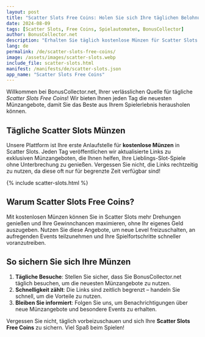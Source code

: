 ```yaml
---
layout: post
title: "Scatter Slots Free Coins: Holen Sie sich Ihre täglichen Belohnungen"
date: 2024-08-09
tags: [Scatter Slots, Free Coins, Spielautomaten, BonusCollector]
author: BonusCollector.net
description: "Erhalten Sie täglich kostenlose Münzen für Scatter Slots. Besuchen Sie BonusCollector.net, um Ihre kostenlosen Scatter Slots Münzen zu sichern."
lang: de
permalink: /de/scatter-slots-free-coins/
image: /assets/images/scatter-slots.webp
include_file: scatter-slots.html
manifest: /manifests/de/scatter-slots.json
app_name: "Scatter Slots Free Coins"
---
```


Willkommen bei BonusCollector.net, Ihrer verlässlichen Quelle für tägliche *Scatter Slots Free Coins*! Wir bieten Ihnen jeden Tag die neuesten Münzangebote, damit Sie das Beste aus Ihrem Spielerlebnis herausholen können.

## Tägliche Scatter Slots Münzen

Unsere Plattform ist Ihre erste Anlaufstelle für **kostenlose Münzen** in Scatter Slots. Jeden Tag veröffentlichen wir aktualisierte Links zu exklusiven Münzangeboten, die Ihnen helfen, Ihre Lieblings-Slot-Spiele ohne Unterbrechung zu genießen. Vergessen Sie nicht, die Links rechtzeitig zu nutzen, da diese oft nur für begrenzte Zeit verfügbar sind!

{% include scatter-slots.html %}

## Warum Scatter Slots Free Coins?

Mit kostenlosen Münzen können Sie in Scatter Slots mehr Drehungen genießen und Ihre Gewinnchancen maximieren, ohne Ihr eigenes Geld auszugeben. Nutzen Sie diese Angebote, um neue Level freizuschalten, an aufregenden Events teilzunehmen und Ihre Spielfortschritte schneller voranzutreiben.

## So sichern Sie sich Ihre Münzen

1. **Tägliche Besuche**: Stellen Sie sicher, dass Sie BonusCollector.net täglich besuchen, um die neuesten Münzangebote zu nutzen.
2. **Schnelligkeit zählt**: Die Links sind zeitlich begrenzt – handeln Sie schnell, um die Vorteile zu nutzen.
3. **Bleiben Sie informiert**: Folgen Sie uns, um Benachrichtigungen über neue Münzangebote und besondere Events zu erhalten.

Vergessen Sie nicht, täglich vorbeizuschauen und sich Ihre **Scatter Slots Free Coins** zu sichern. Viel Spaß beim Spielen!